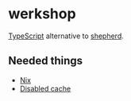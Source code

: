 # werkshop

[TypeScript](https://www.typescriptlang.org/) alternative to [shepherd](https://github.com/albertgoncalves/shepherd).

Needed things
---
*   [Nix](https://nixos.org/download.html)
*   [Disabled cache](https://stackoverflow.com/questions/5690269/disabling-chrome-cache-for-website-development)
